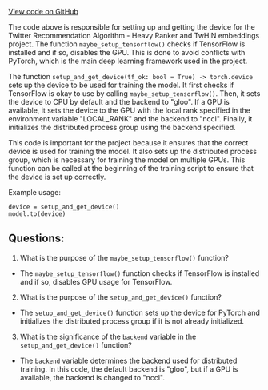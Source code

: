 [View code on GitHub](https://github.com/twitter/the-algorithm-ml/common/device.py)

The code above is responsible for setting up and getting the device for the Twitter Recommendation Algorithm - Heavy Ranker and TwHIN embeddings project. The function `maybe_setup_tensorflow()` checks if TensorFlow is installed and if so, disables the GPU. This is done to avoid conflicts with PyTorch, which is the main deep learning framework used in the project.

The function `setup_and_get_device(tf_ok: bool = True) -> torch.device` sets up the device to be used for training the model. It first checks if TensorFlow is okay to use by calling `maybe_setup_tensorflow()`. Then, it sets the device to CPU by default and the backend to "gloo". If a GPU is available, it sets the device to the GPU with the local rank specified in the environment variable "LOCAL_RANK" and the backend to "nccl". Finally, it initializes the distributed process group using the backend specified.

This code is important for the project because it ensures that the correct device is used for training the model. It also sets up the distributed process group, which is necessary for training the model on multiple GPUs. This function can be called at the beginning of the training script to ensure that the device is set up correctly. 

Example usage:

```
device = setup_and_get_device()
model.to(device)
```
## Questions: 
 1. What is the purpose of the `maybe_setup_tensorflow()` function?
- The `maybe_setup_tensorflow()` function checks if TensorFlow is installed and if so, disables GPU usage for TensorFlow.

2. What is the purpose of the `setup_and_get_device()` function?
- The `setup_and_get_device()` function sets up the device for PyTorch and initializes the distributed process group if it is not already initialized.

3. What is the significance of the `backend` variable in the `setup_and_get_device()` function?
- The `backend` variable determines the backend used for distributed training. In this code, the default backend is "gloo", but if a GPU is available, the backend is changed to "nccl".